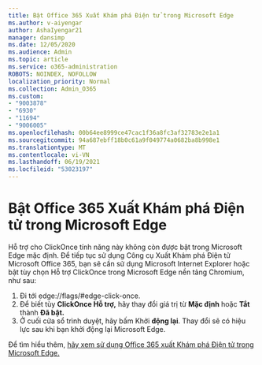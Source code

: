 ```yaml
---
title: Bật Office 365 Xuất Khám phá Điện tử trong Microsoft Edge
ms.author: v-aiyengar
author: AshaIyengar21
manager: dansimp
ms.date: 12/05/2020
ms.audience: Admin
ms.topic: article
ms.service: o365-administration
ROBOTS: NOINDEX, NOFOLLOW
localization_priority: Normal
ms.collection: Admin_O365
ms.custom:
- "9003878"
- "6930"
- "11694"
- "9006005"
ms.openlocfilehash: 00b64ee8999ce47cac1f36a8fc3af32783e2e1a1
ms.sourcegitcommit: 94a687ebff18b0c61a9f049774a0682ba8b998e1
ms.translationtype: MT
ms.contentlocale: vi-VN
ms.lasthandoff: 06/19/2021
ms.locfileid: "53023197"
---
```

# <a name="enable-office-365-ediscovery-export-tool-in-microsoft-edge"></a>Bật Office 365 Xuất Khám phá Điện tử trong Microsoft Edge

Hỗ trợ cho ClickOnce tính năng này không còn được bật trong Microsoft Edge mặc định. Để tiếp tục sử dụng Công cụ Xuất Khám phá Điện tử Microsoft Office 365, bạn sẽ cần sử dụng Microsoft Internet Explorer hoặc bật tùy chọn Hỗ trợ ClickOnce trong Microsoft Edge nền tảng Chromium, như sau:

1. Đi tới edge://flags/#edge-click-once.
1. Để biết tùy **ClickOnce Hỗ trợ,** hãy thay đổi giá trị từ **Mặc định** hoặc **Tắt** thành **Đã bật.**
1. Ở cuối cửa sổ trình duyệt, hãy bấm Khởi **động lại**. Thay đổi sẽ có hiệu lực sau khi bạn khởi động lại Microsoft Edge.

Để tìm hiểu thêm, [hãy xem sử dụng Office 365 xuất Khám phá Điện tử trong Microsoft Edge.](https://go.microsoft.com/fwlink/?linkid=2111611)
